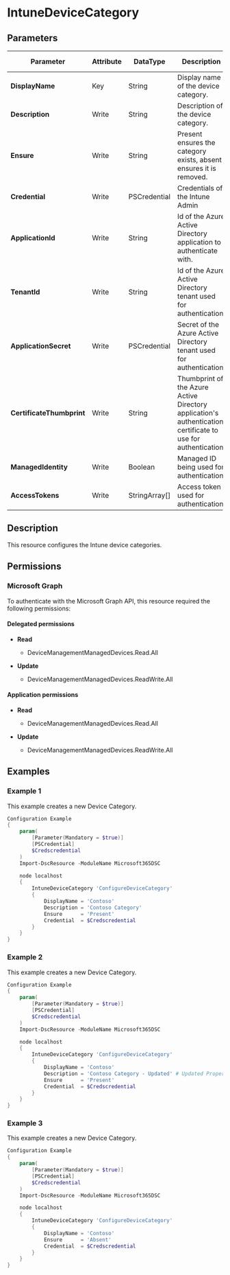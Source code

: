 ﻿# IntuneDeviceCategory

## Parameters

| Parameter | Attribute | DataType | Description | Allowed Values |
| --- | --- | --- | --- | --- |
| **DisplayName** | Key | String | Display name of the device category. | |
| **Description** | Write | String | Description of the device category. | |
| **Ensure** | Write | String | Present ensures the category exists, absent ensures it is removed. | `Present`, `Absent` |
| **Credential** | Write | PSCredential | Credentials of the Intune Admin | |
| **ApplicationId** | Write | String | Id of the Azure Active Directory application to authenticate with. | |
| **TenantId** | Write | String | Id of the Azure Active Directory tenant used for authentication. | |
| **ApplicationSecret** | Write | PSCredential | Secret of the Azure Active Directory tenant used for authentication. | |
| **CertificateThumbprint** | Write | String | Thumbprint of the Azure Active Directory application's authentication certificate to use for authentication. | |
| **ManagedIdentity** | Write | Boolean | Managed ID being used for authentication. | |
| **AccessTokens** | Write | StringArray[] | Access token used for authentication. | |


## Description

This resource configures the Intune device categories.

## Permissions

### Microsoft Graph

To authenticate with the Microsoft Graph API, this resource required the following permissions:

#### Delegated permissions

- **Read**

    - DeviceManagementManagedDevices.Read.All

- **Update**

    - DeviceManagementManagedDevices.ReadWrite.All

#### Application permissions

- **Read**

    - DeviceManagementManagedDevices.Read.All

- **Update**

    - DeviceManagementManagedDevices.ReadWrite.All

## Examples

### Example 1

This example creates a new Device Category.

```powershell
Configuration Example
{
    param(
        [Parameter(Mandatory = $true)]
        [PSCredential]
        $Credscredential
    )
    Import-DscResource -ModuleName Microsoft365DSC

    node localhost
    {
        IntuneDeviceCategory 'ConfigureDeviceCategory'
        {
            DisplayName = 'Contoso'
            Description = 'Contoso Category'
            Ensure      = 'Present'
            Credential  = $Credscredential
        }
    }
}
```

### Example 2

This example creates a new Device Category.

```powershell
Configuration Example
{
    param(
        [Parameter(Mandatory = $true)]
        [PSCredential]
        $Credscredential
    )
    Import-DscResource -ModuleName Microsoft365DSC

    node localhost
    {
        IntuneDeviceCategory 'ConfigureDeviceCategory'
        {
            DisplayName = 'Contoso'
            Description = 'Contoso Category - Updated' # Updated Property
            Ensure      = 'Present'
            Credential  = $Credscredential
        }
    }
}
```

### Example 3

This example creates a new Device Category.

```powershell
Configuration Example
{
    param(
        [Parameter(Mandatory = $true)]
        [PSCredential]
        $Credscredential
    )
    Import-DscResource -ModuleName Microsoft365DSC

    node localhost
    {
        IntuneDeviceCategory 'ConfigureDeviceCategory'
        {
            DisplayName = 'Contoso'
            Ensure      = 'Absent'
            Credential  = $Credscredential
        }
    }
}
```

